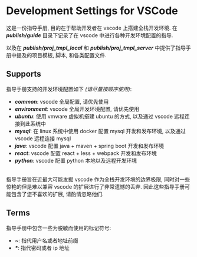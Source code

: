 # Development Settings for VSCode

这是一份指导手册, 目的在于帮助开发者在 vscode 上搭建全栈开发环境. 在 **_publish/guide_** 目录下记录了在 vscode 中进行各种开发环境配置的指导.

以及在 **_publish/proj_tmpl_local_** 和 **_publish/proj_tmpl_server_** 中提供了指导手册中提及的项目模板, 脚本, 和各类配置文件.

## Supports

指导手册支持的开发环境配置如下 _(请尽量按顺序使用)_:

-   **_common_**: vscode 全局配置, 请优先使用
-   **_environment_**: vscode 全局开发环境配置, 请优先使用
-   **_ubuntu_**: 使用 vmware 虚拟机搭建 ubuntu 的方式, 以及通过 vscode 远程连接到此系统中
-   **_mysql_**: 在 linux 系统中使用 docker 配置 mysql 开发和发布环境, 以及通过 vscode 远程连接 mysql
-   **_java_**: vscode 配置 java + maven + spring boot 开发和发布环境
-   **_react_**: vscode 配置 react + less + webpack 开发和发布环境
-   **_python_**: vscode 配置 python 本地以及远程开发环境<br><br>

指导手册旨在近最大可能发掘 vscode 作为全栈开发环境的边界极限, 同时对一些惊艳的但是难以兼容 vscode 的扩展进行了非常遗憾的丢弃. 因此这些指导手册可能包含了您不喜欢的扩展, 请酌情忽略他们.

## Terms

指导手册中包含一些为脱敏而使用的标记符号:

-   **_\~_**: 指代用户名或者地址前缀
-   **_\*_**: 指代密码或者 ip 地址
